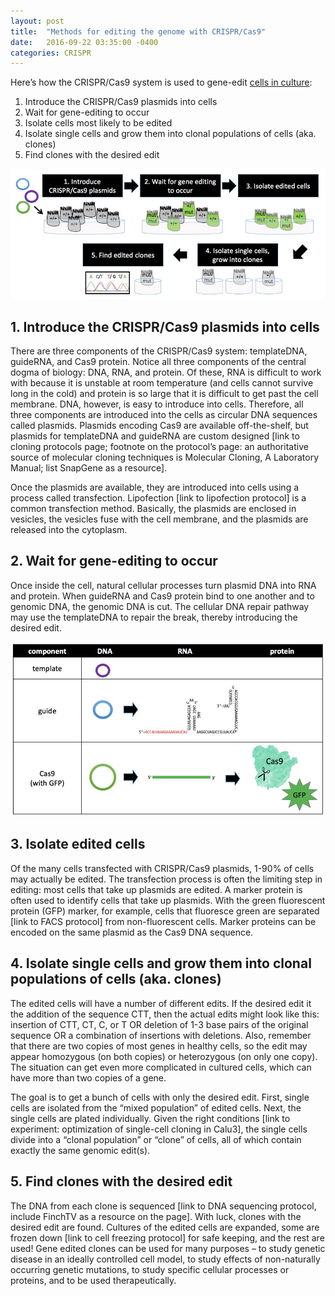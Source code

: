 ```yaml
---
layout: post
title:  "Methods for editing the genome with CRISPR/Cas9"
date:   2016-09-22 03:35:00 -0400
categories: CRISPR
---
```


Here’s how the CRISPR/Cas9 system is used to gene-edit [cells in culture]:
1. Introduce the CRISPR/Cas9 plasmids into cells
2. Wait for gene-editing to occur
3. Isolate cells most likely to be edited 
4. Isolate single cells and grow them into clonal populations of cells (aka. clones)
5. Find clones with the desired edit

<img src="/assets/Figure_CRISPR_methods_overview.jpg" alt="Figure. An overview of methods to edit the cellular genome with CRISPR/Cas9" style="width:800px">

## 1. Introduce the CRISPR/Cas9 plasmids into cells
There are three components of the CRISPR/Cas9 system: templateDNA, guideRNA, and Cas9 protein. Notice all three components of the central dogma of biology: DNA, RNA, and protein. Of these, RNA is difficult to work with because it is unstable at room temperature (and cells cannot survive long in the cold) and protein is so large that it is difficult to get past the cell membrane. DNA, however, is easy to introduce into cells. Therefore, all three components are introduced into the cells as circular DNA sequences called plasmids. Plasmids encoding Cas9 are available off-the-shelf, but plasmids for templateDNA and guideRNA are custom designed [link to cloning protocols page; footnote on the protocol’s page: an authoritative source of molecular cloning techniques is Molecular Cloning, A Laboratory Manual; list SnapGene as a resource]. 

Once the plasmids are available, they are introduced into cells using a process called transfection. Lipofection [link to lipofection protocol] is a common transfection method. Basically, the plasmids are enclosed in vesicles, the vesicles fuse with the cell membrane, and the plasmids are released into the cytoplasm.

## 2. Wait for gene-editing to occur
Once inside the cell, natural cellular processes turn plasmid DNA into RNA and protein. When guideRNA and Cas9 protein bind to one another and to genomic DNA, the genomic DNA is cut.  The cellular DNA repair pathway may use the templateDNA to repair the break, thereby introducing the desired edit.

<img src="/assets/Figure_CRISPR_component_DNARNAProtein.jpg" alt="Figure. The guideRNA is transcribed from DNA into RNA, while the Cas9 is both transcribed from DNA into RNA and translated from RNA into protein. The template is neither transcribed nor translated." style="width:800px">

## 3. Isolate edited cells
 Of the many cells transfected with CRISPR/Cas9 plasmids, 1-90% of cells may actually be edited. The transfection process is often the limiting step in editing: most cells that take up plasmids are edited. A marker protein is often used to identify cells that take up plasmids. With the green fluorescent protein (GFP) marker, for example, cells that fluoresce green are separated [link to FACS protocol] from non-fluorescent cells. Marker proteins can be encoded on the same plasmid as the Cas9 DNA sequence. 

## 4. Isolate single cells and grow them into clonal populations of cells (aka. clones)
The edited cells will have a number of different edits. If the desired edit it the addition of the sequence CTT, then the actual edits might look like this: insertion of CTT, CT, C, or T OR deletion of 1-3 base pairs of the original sequence OR a combination of insertions with deletions. Also, remember that there are two copies of most genes in healthy cells, so the edit may appear homozygous (on both copies) or heterozygous (on only one copy). The situation can get even more complicated in cultured cells, which can have more than two copies of a gene. 

The goal is to get a bunch of cells with only the desired edit. First, single cells are isolated from the “mixed population” of edited cells. Next, the single cells are plated individually. Given the right conditions [link to experiment: optimization of single-cell cloning in Calu3], the single cells divide into a “clonal population” or “clone” of cells, all of which contain exactly the same genomic edit(s). 

## 5. Find clones with the desired edit
The DNA from each clone is sequenced [link to DNA sequencing protocol, include FinchTV as a resource on the page]. With luck, clones with the desired edit are found. Cultures of the edited cells are expanded, some are frozen down [link to cell freezing protocol] for safe keeping, and the rest are used! Gene edited clones can be used for many purposes – to study genetic disease in an ideally controlled cell model, to study effects of non-naturally occurring genetic mutations, to study specific cellular processes or proteins, and to be used therapeutically.  

[//]: # (References used above)
   [cells in culture]: <{{ site.url }}/cell_culture/2016/10/05/Cell-culture-protocols.html>


